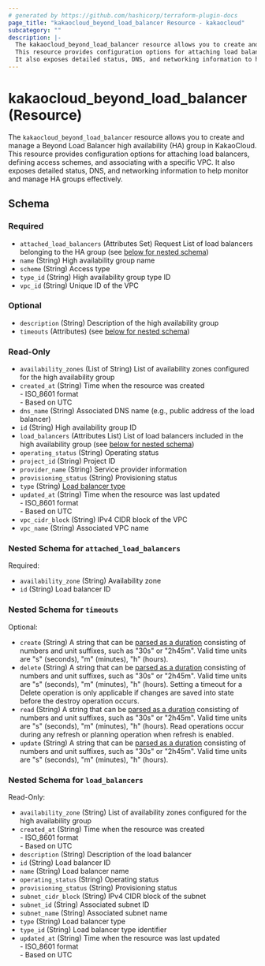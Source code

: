```yaml
---
# generated by https://github.com/hashicorp/terraform-plugin-docs
page_title: "kakaocloud_beyond_load_balancer Resource - kakaocloud"
subcategory: ""
description: |-
  The kakaocloud_beyond_load_balancer resource allows you to create and manage a Beyond Load Balancer high availability (HA) group in KakaoCloud.
  This resource provides configuration options for attaching load balancers, defining access schemes, and associating with a specific VPC.
  It also exposes detailed status, DNS, and networking information to help monitor and manage HA groups effectively.
---
```


# kakaocloud_beyond_load_balancer (Resource)

The `kakaocloud_beyond_load_balancer` resource allows you to create and manage a Beyond Load Balancer high availability (HA) group in KakaoCloud.
This resource provides configuration options for attaching load balancers, defining access schemes, and associating with a specific VPC.
It also exposes detailed status, DNS, and networking information to help monitor and manage HA groups effectively.



<!-- schema generated by tfplugindocs -->
## Schema

### Required

- `attached_load_balancers` (Attributes Set) Request List of load balancers belonging to the HA group (see [below for nested schema](#nestedatt--attached_load_balancers))
- `name` (String) High availability group name
- `scheme` (String) Access type
- `type_id` (String) High availability group type ID
- `vpc_id` (String) Unique ID of the VPC

### Optional

- `description` (String) Description of the high availability group
- `timeouts` (Attributes) (see [below for nested schema](#nestedatt--timeouts))

### Read-Only

- `availability_zones` (List of String) List of availability zones configured for the high availability group
- `created_at` (String) Time when the resource was created <br/> - ISO_8601 format  <br/> - Based on UTC
- `dns_name` (String) Associated DNS name (e.g., public address of the load balancer)
- `id` (String) High availability group ID
- `load_balancers` (Attributes List) List of load balancers included in the high availability group (see [below for nested schema](#nestedatt--load_balancers))
- `operating_status` (String) Operating status
- `project_id` (String) Project ID
- `provider_name` (String) Service provider information
- `provisioning_status` (String) Provisioning status
- `type` (String) [Load balancer type](https://docs.kakaocloud.com/en/service/bns/lb/lb-overview#사용-목적에-따른-로드-밸런서-유형-제공)
- `updated_at` (String) Time when the resource was last updated <br/> - ISO_8601 format  <br/> - Based on UTC
- `vpc_cidr_block` (String) IPv4 CIDR block of the VPC
- `vpc_name` (String) Associated VPC name

<a id="nestedatt--attached_load_balancers"></a>
### Nested Schema for `attached_load_balancers`

Required:

- `availability_zone` (String) Availability zone
- `id` (String) Load balancer ID


<a id="nestedatt--timeouts"></a>
### Nested Schema for `timeouts`

Optional:

- `create` (String) A string that can be [parsed as a duration](https://pkg.go.dev/time#ParseDuration) consisting of numbers and unit suffixes, such as "30s" or "2h45m". Valid time units are "s" (seconds), "m" (minutes), "h" (hours).
- `delete` (String) A string that can be [parsed as a duration](https://pkg.go.dev/time#ParseDuration) consisting of numbers and unit suffixes, such as "30s" or "2h45m". Valid time units are "s" (seconds), "m" (minutes), "h" (hours). Setting a timeout for a Delete operation is only applicable if changes are saved into state before the destroy operation occurs.
- `read` (String) A string that can be [parsed as a duration](https://pkg.go.dev/time#ParseDuration) consisting of numbers and unit suffixes, such as "30s" or "2h45m". Valid time units are "s" (seconds), "m" (minutes), "h" (hours). Read operations occur during any refresh or planning operation when refresh is enabled.
- `update` (String) A string that can be [parsed as a duration](https://pkg.go.dev/time#ParseDuration) consisting of numbers and unit suffixes, such as "30s" or "2h45m". Valid time units are "s" (seconds), "m" (minutes), "h" (hours).


<a id="nestedatt--load_balancers"></a>
### Nested Schema for `load_balancers`

Read-Only:

- `availability_zone` (String) List of availability zones configured for the high availability group
- `created_at` (String) Time when the resource was created <br/> - ISO_8601 format  <br/> - Based on UTC
- `description` (String) Description of the load balancer
- `id` (String) Load balancer ID
- `name` (String) Load balancer name
- `operating_status` (String) Operating status
- `provisioning_status` (String) Provisioning status
- `subnet_cidr_block` (String) IPv4 CIDR block of the subnet
- `subnet_id` (String) Associated subnet ID
- `subnet_name` (String) Associated subnet name
- `type` (String) Load balancer type
- `type_id` (String) Load balancer type identifier
- `updated_at` (String) Time when the resource was last updated <br/> - ISO_8601 format  <br/> - Based on UTC
